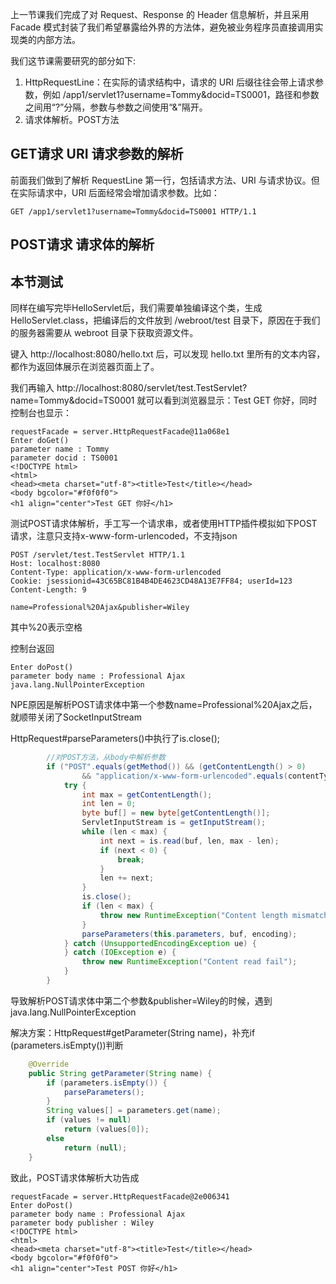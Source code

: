 上一节课我们完成了对 Request、Response 的 Header 信息解析，并且采用 Facade 模式封装了我们希望暴露给外界的方法体，避免被业务程序员直接调用实现类的内部方法。

我们这节课需要研究的部分如下:
1. HttpRequestLine：在实际的请求结构中，请求的 URI 后缀往往会带上请求参数，例如 /app1/servlet1?username=Tommy&docid=TS0001，路径和参数之间用“?”分隔，参数与参数之间使用“&”隔开。
2. 请求体解析。POST方法

## GET请求 URI 请求参数的解析
前面我们做到了解析 RequestLine 第一行，包括请求方法、URI 与请求协议。但在实际请求中，URI 后面经常会增加请求参数。比如：

```shell
GET /app1/servlet1?username=Tommy&docid=TS0001 HTTP/1.1
```

## POST请求 请求体的解析


## 本节测试

同样在编写完毕HelloServlet后，我们需要单独编译这个类，生成 HelloServlet.class，把编译后的文件放到 /webroot/test 目录下，原因在于我们的服务器需要从 webroot 目录下获取资源文件。

键入 http://localhost:8080/hello.txt 后，可以发现 hello.txt 里所有的文本内容，都作为返回体展示在浏览器页面上了。

我们再输入 http://localhost:8080/servlet/test.TestServlet?name=Tommy&docid=TS0001 就可以看到浏览器显示：Test GET 你好，同时控制台也显示：
```shell
requestFacade = server.HttpRequestFacade@11a068e1
Enter doGet()
parameter name : Tommy
parameter docid : TS0001
<!DOCTYPE html> 
<html>
<head><meta charset="utf-8"><title>Test</title></head>
<body bgcolor="#f0f0f0">
<h1 align="center">Test GET 你好</h1>
```

测试POST请求体解析，手工写一个请求串，或者使用HTTP插件模拟如下POST请求，注意只支持x-www-form-urlencoded，不支持json
```
POST /servlet/test.TestServlet HTTP/1.1
Host: localhost:8080
Content-Type: application/x-www-form-urlencoded
Cookie: jsessionid=43C65BC81B4B4DE4623CD48A13E7FF84; userId=123
Content-Length: 9

name=Professional%20Ajax&publisher=Wiley
```
其中%20表示空格

控制台返回
```shell
Enter doPost()
parameter body name : Professional Ajax
java.lang.NullPointerException
```
NPE原因是解析POST请求体中第一个参数name=Professional%20Ajax之后，就顺带关闭了SocketInputStream

HttpRequest#parseParameters()中执行了is.close();
```java
        //对POST方法，从body中解析参数
        if ("POST".equals(getMethod()) && (getContentLength() > 0)
                && "application/x-www-form-urlencoded".equals(contentType)) {
            try {
                int max = getContentLength();
                int len = 0;
                byte buf[] = new byte[getContentLength()];
                ServletInputStream is = getInputStream();
                while (len < max) {
                    int next = is.read(buf, len, max - len);
                    if (next < 0) {
                        break;
                    }
                    len += next;
                }
                is.close();
                if (len < max) {
                    throw new RuntimeException("Content length mismatch");
                }
                parseParameters(this.parameters, buf, encoding);
            } catch (UnsupportedEncodingException ue) {
            } catch (IOException e) {
                throw new RuntimeException("Content read fail");
            }
        }
```
导致解析POST请求体中第二个参数&publisher=Wiley的时候，遇到java.lang.NullPointerException

解决方案：HttpRequest#getParameter(String name)，补充if (parameters.isEmpty())判断
```java
    @Override
    public String getParameter(String name) {
        if (parameters.isEmpty()) {
            parseParameters();
        }
        String values[] = parameters.get(name);
        if (values != null)
            return (values[0]);
        else
            return (null);
    }
```

致此，POST请求体解析大功告成
```shell
requestFacade = server.HttpRequestFacade@2e006341
Enter doPost()
parameter body name : Professional Ajax
parameter body publisher : Wiley
<!DOCTYPE html> 
<html>
<head><meta charset="utf-8"><title>Test</title></head>
<body bgcolor="#f0f0f0">
<h1 align="center">Test POST 你好</h1>
```